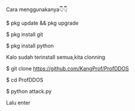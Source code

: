 Cara menggunakanya👇👇

$ pkg update && pkg upgrade

$ pkg install git

$ pkg install python

Kalo sudah terinstall semua,kita clonning

$ git clone https://github.com/KangProf/ProfDDOS

$ cd ProfDDOS

$ python attack.py

Lalu enter 
